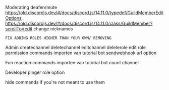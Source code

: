 Moderating 
    deafen/mute   https://old.discordjs.dev/#/docs/discord.js/14.11.0/typedef/GuildMemberEditOptions, https://old.discordjs.dev/#/docs/discord.js/14.11.0/class/GuildMember?scrollTo=edit
    change nicknames

    FIX ADDING ROLES HIGHER THAN YOUR OWN/ REMOVING

Admin
    createchannel
    deletechannel
    editchannel
    deleterole
    edit role
    permission commands importen van tutorial bot
    sendwebhook  url option

Fun
    reaction commands importen van tutorial bot
    count channel

Developer
    pinger role option

hide commands if you're not meant to use them